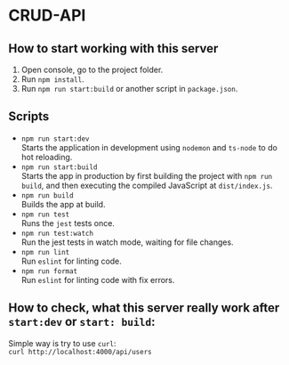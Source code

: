 # CRUD-API

## How to start working with this server
1. Open console, go to the project folder.
2. Run `npm install`.
3. Run `npm run start:build` or another script in `package.json`.

## Scripts  
* `npm run start:dev`  
Starts the application in development using `nodemon` and `ts-node` to do hot reloading.  
* `npm run start:build`   
Starts the app in production by first building the project with `npm run build`, and then executing the compiled JavaScript at `dist/index.js`.  
* `npm run build`  
Builds the app at build.
* `npm run test`  
Runs the `jest` tests once.
* `npm run test:watch`  
Run the jest tests in watch mode, waiting for file changes.
* `npm run lint`  
Run `eslint` for linting code.
* `npm run format`  
Run `eslint` for linting code with fix errors.

## How to check, what this server really work after `start:dev` or `start: build`:
Simple way is try to use `curl`:  
```curl http://localhost:4000/api/users```